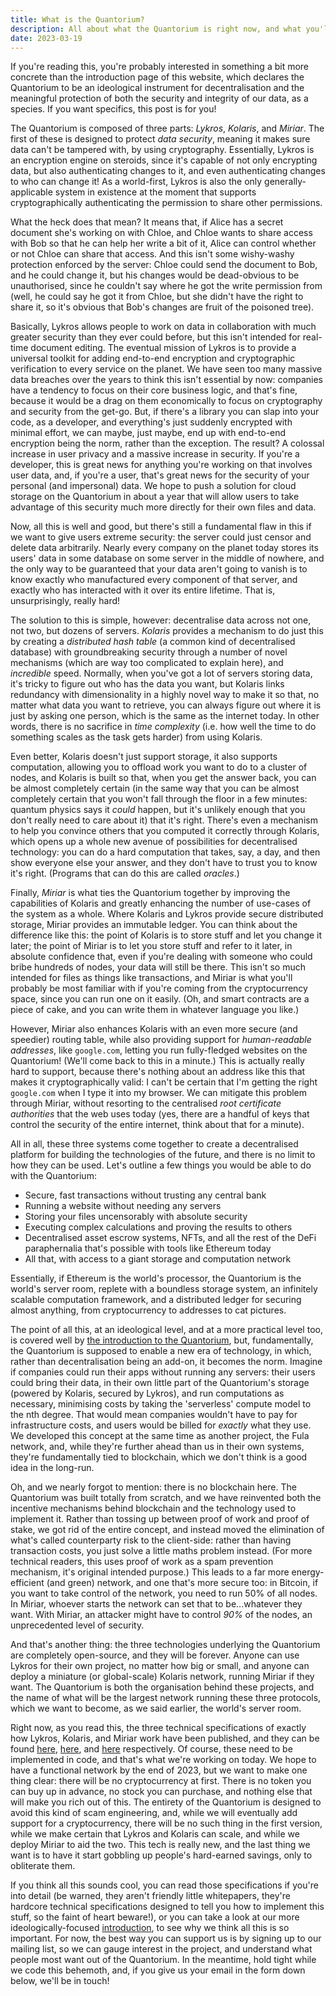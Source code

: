 ```yaml
---
title: What is the Quantorium?
description: All about what the Quantorium is right now, and what you'll be able to do with it.
date: 2023-03-19
---
```


If you're reading this, you're probably interested in something a bit more concrete than the introduction page of this website, which declares the Quantorium to be an ideological instrument for decentralisation and the meaningful protection of both the security and integrity of our data, as a species. If you want specifics, this post is for you!

The Quantorium is composed of three parts: *Lykros*, *Kolaris*, and *Miriar*. The first of these is designed to protect *data security*, meaning it makes sure data can't be tampered with, by using cryptography. Essentially, Lykros is an encryption engine on steroids, since it's capable of not only encrypting data, but also authenticating changes to it, and even authenticating changes to who can change it! As a world-first, Lykros is also the only generally-applicable system in existence at the moment that supports cryptographically authenticating the permission to share other permissions.

What the heck does that mean? It means that, if Alice has a secret document she's working on with Chloe, and Chloe wants to share access with Bob so that he can help her write a bit of it, Alice can control whether or not Chloe can share that access. And this isn't some wishy-washy protection enforced by the server: Chloe could send the document to Bob, and he could change it, but his changes would be dead-obvious to be unauthorised, since he couldn't say where he got the write permission from (well, he could say he got it from Chloe, but she didn't have the right to share it, so it's obvious that Bob's changes are fruit of the poisoned tree).

Basically, Lykros allows people to work on data in collaboration with much greater security than they ever could before, but this isn't intended for real-time document editing. The eventual mission of Lykros is to provide a universal toolkit for adding end-to-end encryption and cryptographic verification to every service on the planet. We have seen too many massive data breaches over the years to think this isn't essential by now: companies have a tendency to focus on their core business logic, and that's fine, because it would be a drag on them economically to focus on cryptography and security from the get-go. But, if there's a library you can slap into your code, as a developer, and everything's just suddenly encrypted with minimal effort, we can maybe, just maybe, end up with end-to-end encryption being the norm, rather than the exception. The result? A colossal increase in user privacy and a massive increase in security. If you're a developer, this is great news for anything you're working on that involves user data, and, if you're a user, that's great news for the security of your personal (and impersonal) data. We hope to push a solution for cloud storage on the Quantorium in about a year that will allow users to take advantage of this security much more directly for their own files and data.

Now, all this is well and good, but there's still a fundamental flaw in this if we want to give users extreme security: the server could just censor and delete data arbitrarily. Nearly every company on the planet today stores its users' data in some database on some server in the middle of nowhere, and the only way to be guaranteed that your data aren't going to vanish is to know exactly who manufactured every component of that server, and exactly who has interacted with it over its entire lifetime. That is, unsurprisingly, really hard!

The solution to this is simple, however: decentralise data across not one, not two, but dozens of servers. *Kolaris* provides a mechanism to do just this by creating a *distributed hash table* (a common kind of decentralised database) with groundbreaking security through a number of novel mechanisms (which are way too complicated to explain here), and *incredible* speed. Normally, when you've got a lot of servers storing data, it's tricky to figure out who has the data you want, but Kolaris links redundancy with dimensionality in a highly novel way to make it so that, no matter what data you want to retrieve, you can always figure out where it is just by asking one person, which is the same as the internet today. In other words, there is no sacrifice in *time complexity* (i.e. how well the time to do something scales as the task gets harder) from using Kolaris.

Even better, Kolaris doesn't just support storage, it also supports computation, allowing you to offload work you want to do to a cluster of nodes, and Kolaris is built so that, when you get the answer back, you can be almost completely certain (in the same way that you can be almost completely certain that you won't fall through the floor in a few minutes: quantum physics says it *could* happen, but it's unlikely enough that you don't really need to care about it) that it's right. There's even a mechanism to help you convince others that you computed it correctly through Kolaris, which opens up a whole new avenue of possibilities for decentralised technology: you can do a hard computation that takes, say, a day, and then show everyone else your answer, and they don't have to trust you to know it's right. (Programs that can do this are called *oracles*.)

Finally, *Miriar* is what ties the Quantorium together by improving the capabilities of Kolaris and greatly enhancing the number of use-cases of the system as a whole. Where Kolaris and Lykros provide secure distributed storage, Miriar provides an immutable ledger. You can think about the difference like this: the point of Kolaris is to store stuff and let you change it later; the point of Miriar is to let you store stuff and refer to it later, in absolute confidence that, even if you're dealing with someone who could bribe hundreds of nodes, your data will still be there. This isn't so much intended for files as things like transactions, and Miriar is what you'll probably be most familiar with if you're coming from the cryptocurrency space, since you can run one on it easily. (Oh, and smart contracts are a piece of cake, and you can write them in whatever language you like.)

However, Miriar also enhances Kolaris with an even more secure (and speedier) routing table, while also providing support for *human-readable addresses*, like `google.com`, letting you run fully-fledged websites on the Quantorium! (We'll come back to this in a minute.) This is actually really hard to support, because there's nothing about an address like this that makes it cryptographically valid: I can't be certain that I'm getting the right `google.com` when I type it into my browser. We can mitigate this problem through Miriar, without resorting to the centralised *root certificate authorities* that the web uses today (yes, there are a handful of keys that control the security of the entire internet, think about that for a minute).

All in all, these three systems come together to create a decentralised platform for building the technologies of the future, and there is no limit to how they can be used. Let's outline a few things you would be able to do with the Quantorium:

- Secure, fast transactions without trusting any central bank
- Running a website without needing any servers
- Storing your files uncensorably with absolute security
- Executing complex calculations and proving the results to others
- Decentralised asset escrow systems, NFTs, and all the rest of the DeFi paraphernalia that's possible with tools like Ethereum today
- All that, with access to a giant storage and computation network

Essentially, if Ethereum is the world's processor, the Quantorium is the world's server room, replete with a boundless storage system, an infinitely scalable computation framework, and a distributed ledger for securing almost anything, from cryptocurrency to addresses to cat pictures.

The point of all this, at an ideological level, and at a more practical level too, is covered well by [the introduction to the Quantorium](en-US), but, fundamentally, the Quantorium is supposed to enable a new era of technology, in which, rather than decentralisation being an add-on, it becomes the norm. Imagine if companies could run their apps without running any servers: their users could bring their data, in their own little part of the Quantorium's storage (powered by Kolaris, secured by Lykros), and run computations as necessary, minimising costs by taking the 'serverless' compute model to the nth degree. That would mean companies wouldn't have to pay for infrastructure costs, and users would be billed for *exactly* what they use. We developed this concept at the same time as another project, the Fula network, and, while they're further ahead than us in their own systems, they're fundamentally tied to blockchain, which we don't think is a good idea in the long-run.

Oh, and we nearly forgot to mention: there is no blockchain here. The Quantorium was built totally from scratch, and we have reinvented both the incentive mechanisms behind blockchain and the technology used to implement it. Rather than tossing up between proof of work and proof of stake, we got rid of the entire concept, and instead moved the elimination of what's called counterparty risk to the client-side: rather than having transaction costs, you just solve a little maths problem instead. (For more technical readers, this uses proof of work as a spam prevention mechanism, it's original intended purpose.) This leads to a far more energy-efficient (and green) network, and one that's more secure too: in Bitcoin, if you want to take control of the network, you need to run 50% of all nodes. In Miriar, whoever starts the network can set that to be...whatever they want. With Miriar, an attacker might have to control *90%* of the nodes, an unprecedented level of security.

And that's another thing: the three technologies underlying the Quantorium are completely open-source, and they will be forever. Anyone can use Lykros for their own project, no matter how big or small, and anyone can deploy a miniature (or global-scale) Kolaris network, running Miriar if they want. The Quantorium is both the organisation behind these projects, and the name of what will be the largest network running these three protocols, which we want to become, as we said earlier, the world's server room.

Right now, as you read this, the three technical specifications of exactly how Lykros, Kolaris, and Miriar work have been published, and they can be found [here](https://github.com/TheQuantorium/lykros/releases), [here](https://github.com/TheQuantorium/kolaris/releases), and [here](https://github.com/TheQuantorium/miriar/releases) respectively. Of course, these need to be implemented in code, and that's what we're working on today. We hope to have a functional network by the end of 2023, but we want to make one thing clear: there will be no cryptocurrency at first. There is no token you can buy up in advance, no stock you can purchase, and nothing else that will make you rich out of this. The entirety of the Quantorium is designed to avoid this kind of scam engineering, and, while we will eventually add support for a cryptocurrency, there will be no such thing in the first version, while we make certain that Lykros and Kolaris can scale, and while we deploy Miriar to aid the two. This tech is really new, and the last thing we want is to have it start gobbling up people's hard-earned savings, only to obliterate them.

If you think all this sounds cool, you can read those specifications if you're into detail (be warned, they aren't friendly little whitepapers, they're hardcore technical specifications designed to tell you how to implement this stuff, so the faint of heart beware!), or you can take a look at our more ideologically-focused [introduction](en-US), to see why we think all this is so important. For now, the best way you can support us is by signing up to our mailing list, so we can gauge interest in the project, and understand what people most want out of the Quantorium. In the meantime, hold tight while we code this behemoth, and, if you give us your email in the form down below, we'll be in touch!

